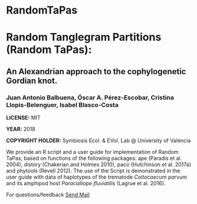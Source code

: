 # RandomTaPas
<h1>Random Tanglegram Partitions (Random TaPas):</h1>
<h2>An Alexandrian approach to the cophylogenetic Gordian knot.</h2>
<h3>Juan Antonio Balbuena, Óscar A. Pérez-Escobar, Cristina Llopis-Belenguer, Isabel Blasco-Costa</h3>
<p><b>LICENSE:</b> MIT </p> 
<p><b>YEAR:</b> 2018  </p> 
<p><b>COPYRIGHT HOLDER:</b> Symbiosis Ecol. & EVol. Lab @ University of Valencia</p>
<p>We provide an R script and a user guide for implementation of Random TaPas, based on functions of the following packages: ape (Paradis et al. 2004), distory (Chakerian and Holmes 2010), paco (Hutchinson et al. 2017a) and phytools (Revell 2012). The use of the Script is demonstrated in the user guide with data of haplotypes of the trematode <i>Coitocaecum parvum</i> and its amphipod host <i>Paracalliope fluviatilis</i> (Lagrue et al. 2016). </p>
<p>For questions/feedback <a href="mailto:j.a.balbuena@uv.es"</a> Send Mail </p>
